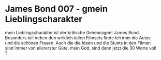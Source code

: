 # James Bond 007 - gmein Lieblingscharakter

mein Lieblingscharakter ist der britische Geheimagent James Bond. Besonders toll neben den wirklich 
tollen Filmsets finde ich imm die Autos und die schönen Frauen. Auch die die Ideen und die Stunts in den Filmen sind immer
von allererster Güte, mein Gott, sind denn jetzt die 30 Worte voll ?
